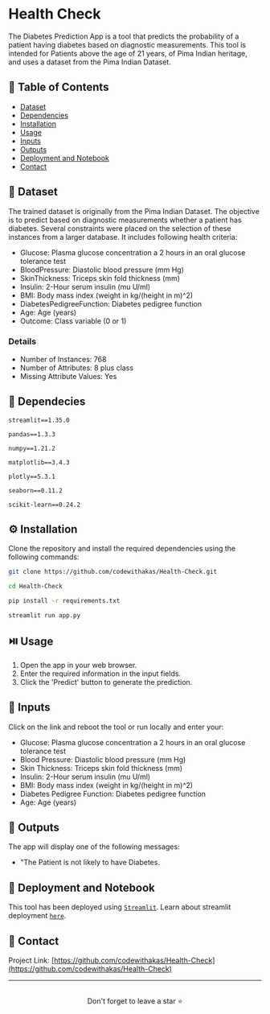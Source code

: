 <div align='left'>
  

  <h1>Health Check</h1>

  <p>
The Diabetes Prediction App is a tool that predicts the probability of a patient having diabetes based on diagnostic measurements. This tool is intended for Patients above the age of 21 years, of Pima Indian heritage, and uses a dataset from the Pima Indian Dataset.
  </p>
  

<!-- Badges -->

<!-- Table of Contents -->

## :notebook_with_decorative_cover: Table of Contents

- [Dataset](#signal_strength-dataset)
- [Dependencies](#toolbox-dependecies)
- [Installation](#gear-installation)
- [Usage](#play_or_pause_button-usage)
- [Inputs](#construction-inputs)
- [Outputs](#rocket-outputs)
- [Deployment and Notebook](#triangular_flag_on_post-deployment-and-notebook)
- [Contact](#handshake-contact)



## :signal_strength: Dataset

The trained dataset is originally from the Pima Indian Dataset. The objective is to predict based on diagnostic measurements whether a patient has diabetes. Several constraints were placed on the selection of these instances from a larger database. It includes following health criteria:

- Glucose: Plasma glucose concentration a 2 hours in an oral glucose tolerance test
- BloodPressure: Diastolic blood pressure (mm Hg)
- SkinThickness: Triceps skin fold thickness (mm)
- Insulin: 2-Hour serum insulin (mu U/ml)
- BMI: Body mass index (weight in kg/(height in m)^2)
- DiabetesPedigreeFunction: Diabetes pedigree function
- Age: Age (years)
- Outcome: Class variable (0 or 1)

### Details
- Number of Instances: 768
- Number of Attributes: 8 plus class
- Missing Attribute Values: Yes
  

## :toolbox: Dependecies

`streamlit==1.35.0`

`pandas==1.3.3`

`numpy==1.21.2`

`matplotlib==3.4.3`

`plotly==5.3.1`

`seaborn==0.11.2`

`scikit-learn==0.24.2`


## :gear: Installation

Clone the repository and install the required dependencies using the following commands:

```bash
git clone https://github.com/codewithakas/Health-Check.git
```

```bash
cd Health-Check

```

```bash
pip install -r requirements.txt
```

```bash
streamlit run app.py
```

## :play_or_pause_button: Usage

1. Open the app in your web browser.
2. Enter the required information in the input fields.
3. Click the 'Predict' button to generate the prediction.



## :construction: Inputs
Click on the link and reboot the tool or run locally and enter your:

* Glucose: Plasma glucose concentration a 2 hours in an oral glucose tolerance test
* Blood Pressure: Diastolic blood pressure (mm Hg)
* Skin Thickness: Triceps skin fold thickness (mm)
* Insulin: 2-Hour serum insulin (mu U/ml)
* BMI: Body mass index (weight in kg/(height in m)^2)
* Diabetes Pedigree Function: Diabetes pedigree function
* Age: Age (years)



## :rocket: Outputs
The app will display one of the following messages:

* "The Patient is not likely to have Diabetes.




## :triangular_flag_on_post: Deployment and Notebook

This tool has been deployed using [`Streamlit`](https://streamlit.io/). Learn about streamlit deployment [`here`](https://docs.streamlit.io/streamlit-community-cloud/get-started/deploy-an-app). 




## :handshake: Contact

Project Link: [https://github.com/codewithakas/Health-Check](https://github.com/codewithakas/Health-Check)
<hr />
<br />
<div align="center">Don't forget to leave a star ⭐️</div>
